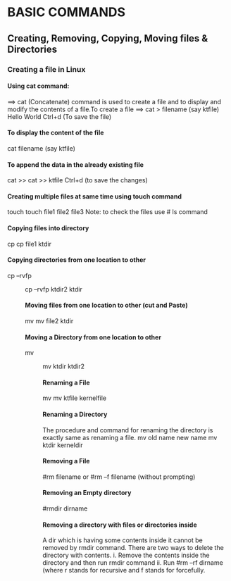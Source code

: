 # BASIC COMMANDS
## Creating, Removing, Copying, Moving files & Directories
### Creating a file in Linux
#### Using cat command:
==> cat (Concatenate) command is used to create a file and to display and modify the contents
of a file.To create a file
==> cat > filename (say ktfile)
Hello World
Ctrl+d (To save the file)

#### To display the content of the file
cat filename (say ktfile)

#### To append the data in the already existing file
cat >> <filename>
cat >> ktfile
Ctrl+d (to save the changes)

#### Creating multiple files at same time using touch command
touch <filename> <filename> <filename>
touch file1 file2 file3
Note: to check the files use # ls command

#### Copying files into directory
cp <source filename> <destination directory in which to paste the file>
cp file1 ktdir

#### Copying directories from one location to other
cp –rvfp <dir name> <destination name>
cp –rvfp ktdir2 ktdir

#### Moving files from one location to other (cut and Paste)
mv <filename> <Destination directory>
mv file2 ktdir

#### Moving a Directory from one location to other
mv <dir name> <destination dir name>
mv ktdir ktdir2

#### Renaming a File
mv <old name> <new name>
mv ktfile kernelfile

#### Renaming a Directory
The procedure and command for renaming the directory is exactly same as renaming a file.
mv old name new name
mv ktdir kerneldir

#### Removing a File
#rm filename or #rm –f filename (without prompting)

#### Removing an Empty directory
#rmdir dirname

#### Removing a directory with files or directories inside
A dir which is having some contents inside it cannot be removed by rmdir command. There are
two ways to delete the directory with contents.
i. Remove the contents inside the directory and then run rmdir command
ii. Run #rm –rf dirname (where r stands for recursive and f stands for forcefully.
